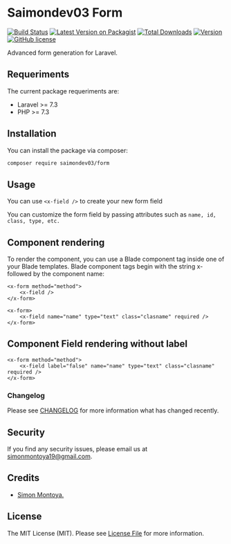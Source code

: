 # Saimondev03 Form
[![Build Status](https://scrutinizer-ci.com/g/Saimon-git/form/badges/build.png?b=master)](https://scrutinizer-ci.com/g/Saimon-git/form/build-status/master)
[![Latest Version on Packagist](https://img.shields.io/packagist/v/saimondev03/form.svg?style=flat-square)](https://packagist.org/packages/saimondev03/form)
[![Total Downloads](https://poser.pugx.org/saimondev03/form/downloads)](//packagist.org/packages/saimondev03/form)
[![Version](https://poser.pugx.org/saimondev03/form/version)](//packagist.org/packages/saimondev03/form)
[![GitHub license](https://img.shields.io/github/license/Saimon-git/form)](https://github.com/Saimon-git/form/blob/master/LICENSE.md)

Advanced form generation for Laravel.

## Requeriments
The current package requeriments are:
- Laravel >= 7.3
- PHP >= 7.3

## Installation

You can install the package via composer:

```bash
composer require saimondev03/form
```

## Usage

You can use `<x-field />` to create your new form field

You can customize the form field by passing attributes such as `name, id, class, type, etc.`

## Component rendering

To render the component, you can use a Blade component tag inside one of your Blade templates. 
Blade component tags begin with the string x- followed by the component name:
```
<x-form method="method">
    <x-field />
</x-form>

<x-form>
    <x-field name="name" type="text" class="clasname" required />
</x-form>
```

## Component  Field rendering without label
```
<x-form method="method">
    <x-field label="false" name="name" type="text" class="clasname" required />
</x-form>
```

### Changelog

Please see [CHANGELOG](CHANGELOG.md) for more information what has changed recently.

## Security

If you find any security issues, please email us at simonmontoya19@gmail.com.

## Credits

- [Simon Montoya.](https://github.com/Saimon-git)

## License

The MIT License (MIT). Please see [License File](LICENSE.md) for more information.
